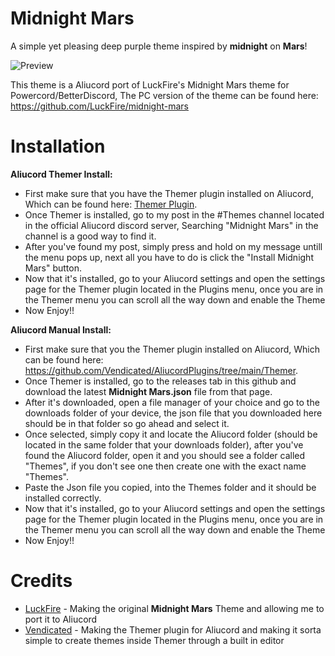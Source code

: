 
# Midnight Mars
A simple yet pleasing deep purple theme inspired by **midnight** on **Mars**!

![Preview](https://user-images.githubusercontent.com/95070196/143621432-706d758a-98da-4ac0-a98e-188ef241d03b.png)

This theme is a Aliucord port of LuckFire's Midnight Mars theme for Powercord/BetterDiscord,
The PC version of the theme can be found here: https://github.com/LuckFire/midnight-mars

# Installation

**Aliucord Themer Install:**

* First make sure that you have the Themer plugin installed on Aliucord, 
Which can be found here: [Themer Plugin](https://github.com/Vendicated/AliucordPlugins/tree/main/Themer).
* Once Themer is installed, go to my post in the #Themes channel located in the official Aliucord discord server, Searching "Midnight Mars" in the channel is a good way to find it.
* After you've found my post, simply press and hold on my message untill the menu pops up, next all you have to do is click the "Install Midnight Mars" button.
* Now that it's installed, go to your Aliucord settings and open the settings page for the Themer plugin located in the Plugins menu, once you are in the Themer menu you can scroll all the way down and enable the Theme
* Now Enjoy!!


**Aliucord Manual Install:**

* First make sure that you the Themer plugin installed on Aliucord, 
Which can be found here: https://github.com/Vendicated/AliucordPlugins/tree/main/Themer.
* Once Themer is installed, go to the releases tab in this github and download the latest **Midnight Mars.json** file from that page.
* After it's downloaded, open a file manager of your choice and go to the downloads folder of your device, the json file that you downloaded here should be in that folder so go ahead and select it.
* Once selected, simply copy it and locate the Aliucord folder (should be located in the same folder that your downloads folder), after you've found the Aliucord folder, open it and you should see a folder called "Themes", if you don't see one then create one with the exact name "Themes".
* Paste the Json file you copied, into the Themes folder and it should be installed correctly.
* Now that it's installed, go to your Aliucord settings and open the settings page for the Themer plugin located in the Plugins menu, once you are in the Themer menu you can scroll all the way down and enable the Theme
* Now Enjoy!!


# Credits

* [LuckFire](https://github.com/LuckFire) - Making the original **Midnight Mars** Theme and allowing me to port it to Aliucord
* [Vendicated](https://github.com/Vendicated) - Making the Themer plugin for Aliucord and making it sorta simple to create themes inside Themer through a built in editor
